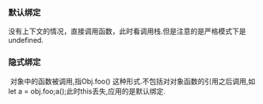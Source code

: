### 默认绑定

​	没有上下文的情况，直接调用函数，此时看调用栈.但是注意的是严格模式下是undefined.

### 隐式绑定

​	对象中的函数被调用,指Obj.foo() 这种形式.不包括对对象函数的引用之后调用,如let a = obj.foo;a();此时this丢失,应用的是默认绑定.

